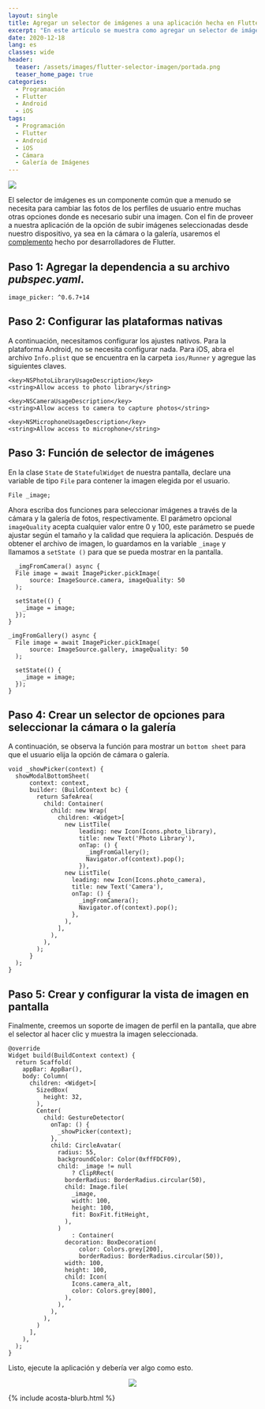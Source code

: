 ```yaml
---
layout: single
title: Agregar un selector de imágenes a una aplicación hecha en Flutter
excerpt: "En este artículo se muestra como agregar un selector de imágenes a una aplicación hecha en flutter. Las imágenes se podrán escoger desde la cámara del dispositivo o de la galería de fotos"
date: 2020-12-18
lang: es
classes: wide
header:
  teaser: /assets/images/flutter-selector-imagen/portada.png
  teaser_home_page: true
categories:
  - Programación
  - Flutter
  - Android
  - iOS 
tags:
  - Programación
  - Flutter
  - Android
  - iOS 
  - Cámara
  - Galería de Imágenes
---
```



![](/assets/images/flutter-selector-imagen/portada.png)

El selector de imágenes es un componente común que a menudo se necesita para cambiar las fotos de los perfiles de
usuario entre muchas otras opciones donde es necesario subir una imagen. Con el fin de proveer a nuestra aplicación de
la opción de subir imágenes seleccionadas desde nuestro dispositivo, ya sea en la cámara o la galería, usaremos
el [complemento](https://pub.dev/packages/image_picker) hecho por desarrolladores de Flutter.

## **Paso 1**: Agregar la dependencia a su archivo **_pubspec.yaml_**.

    image_picker: ^0.6.7+14

## **Paso 2**: Configurar las plataformas nativas

A continuación, necesitamos configurar los ajustes nativos. Para la plataforma Android, no se necesita configurar nada.
Para iOS, abra el archivo `Info.plist` que se encuentra en la carpeta `ios/Runner` y agregue las siguientes claves.

    <key>NSPhotoLibraryUsageDescription</key>
    <string>Allow access to photo library</string>
    
    <key>NSCameraUsageDescription</key>
    <string>Allow access to camera to capture photos</string>
    
    <key>NSMicrophoneUsageDescription</key>
    <string>Allow access to microphone</string>

## **Paso 3**: Función de selector de imágenes

En la clase `State` de `StatefulWidget` de nuestra pantalla, declare una variable de tipo `File` para contener la imagen
elegida por el usuario. 

    File _image;

Ahora escriba dos funciones para seleccionar imágenes a través de la cámara y la galería de fotos, respectivamente. El
parámetro opcional `imageQuality` acepta cualquier valor entre 0 y 100, este parámetro se puede ajustar según el tamaño
y la calidad que requiera la aplicación. Después de obtener el archivo de imagen, lo guardamos en la variable `_image` y
llamamos a `setState ()` para que se pueda mostrar en la pantalla.

  ```
    _imgFromCamera() async {
    File image = await ImagePicker.pickImage(
        source: ImageSource.camera, imageQuality: 50
    );
  
    setState(() {
      _image = image;
    });
  }
  
  _imgFromGallery() async {
    File image = await ImagePicker.pickImage(
        source: ImageSource.gallery, imageQuality: 50
    );
  
    setState(() {
      _image = image;
    });
  }
  ```

## **Paso 4**: Crear un selector de opciones para seleccionar la cámara o la galería

A continuación, se observa la función para mostrar un `bottom sheet` para que el usuario elija la opción de cámara o
galería.

```
void _showPicker(context) {
  showModalBottomSheet(
      context: context,
      builder: (BuildContext bc) {
        return SafeArea(
          child: Container(
            child: new Wrap(
              children: <Widget>[
                new ListTile(
                    leading: new Icon(Icons.photo_library),
                    title: new Text('Photo Library'),
                    onTap: () {
                      _imgFromGallery();
                      Navigator.of(context).pop();
                    }),
                new ListTile(
                  leading: new Icon(Icons.photo_camera),
                  title: new Text('Camera'),
                  onTap: () {
                    _imgFromCamera();
                    Navigator.of(context).pop();
                  },
                ),
              ],
            ),
          ),
        );
      }
  );
}
```

## **Paso 5**: Crear y configurar la vista de imagen en pantalla
Finalmente, creemos un soporte de imagen de perfil en la pantalla, que abre el selector al hacer clic y muestra la imagen seleccionada.
```
@override
Widget build(BuildContext context) {
  return Scaffold(
    appBar: AppBar(),
    body: Column(
      children: <Widget>[
        SizedBox(
          height: 32,
        ),
        Center(
          child: GestureDetector(
            onTap: () {
              _showPicker(context);
            },
            child: CircleAvatar(
              radius: 55,
              backgroundColor: Color(0xffFDCF09),
              child: _image != null
                  ? ClipRRect(
                borderRadius: BorderRadius.circular(50),
                child: Image.file(
                  _image,
                  width: 100,
                  height: 100,
                  fit: BoxFit.fitHeight,
                ),
              )
                  : Container(
                decoration: BoxDecoration(
                    color: Colors.grey[200],
                    borderRadius: BorderRadius.circular(50)),
                width: 100,
                height: 100,
                child: Icon(
                  Icons.camera_alt,
                  color: Colors.grey[800],
                ),
              ),
            ),
          ),
        )
      ],
    ),
  );
}

```

Listo, ejecute la aplicación y debería ver algo como esto.


<p align="center">
<img src="/assets/images/flutter-selector-imagen/resultado.gif">
</p>

{% include acosta-blurb.html %}